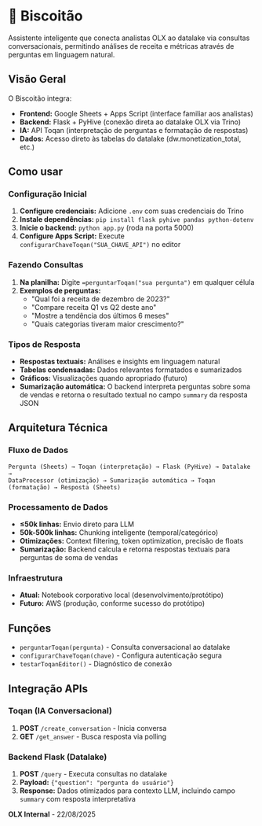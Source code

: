 # 🍪 Biscoitão

Assistente inteligente que conecta analistas OLX ao datalake via consultas conversacionais, permitindo análises de receita e métricas através de perguntas em linguagem natural.

## Visão Geral

O Biscoitão integra:

- **Frontend:** Google Sheets + Apps Script (interface familiar aos analistas)
- **Backend:** Flask + PyHive (conexão direta ao datalake OLX via Trino)
- **IA:** API Toqan (interpretação de perguntas e formatação de respostas)
- **Dados:** Acesso direto às tabelas do datalake (dw.monetization_total, etc.)

## Como usar

### Configuração Inicial

1. **Configure credenciais:** Adicione `.env` com suas credenciais do Trino
2. **Instale dependências:** `pip install flask pyhive pandas python-dotenv`
3. **Inicie o backend:** `python app.py` (roda na porta 5000)
4. **Configure Apps Script:** Execute `configurarChaveToqan("SUA_CHAVE_API")` no editor

### Fazendo Consultas

1. **Na planilha:** Digite `=perguntarToqan("sua pergunta")` em qualquer célula
2. **Exemplos de perguntas:**
   - "Qual foi a receita de dezembro de 2023?"
   - "Compare receita Q1 vs Q2 deste ano"
   - "Mostre a tendência dos últimos 6 meses"
   - "Quais categorias tiveram maior crescimento?"

### Tipos de Resposta

- **Respostas textuais:** Análises e insights em linguagem natural
- **Tabelas condensadas:** Dados relevantes formatados e sumarizados
- **Gráficos:** Visualizações quando apropriado (futuro)
- **Sumarização automática:** O backend interpreta perguntas sobre soma de vendas e retorna o resultado textual no campo `summary` da resposta JSON

## Arquitetura Técnica

### Fluxo de Dados

```text
Pergunta (Sheets) → Toqan (interpretação) → Flask (PyHive) → Datalake → 
DataProcessor (otimização) → Sumarização automática → Toqan (formatação) → Resposta (Sheets)
```

### Processamento de Dados

- **≤50k linhas:** Envio direto para LLM
- **50k-500k linhas:** Chunking inteligente (temporal/categórico)
- **Otimizações:** Context filtering, token optimization, precisão de floats
- **Sumarização:** Backend calcula e retorna respostas textuais para perguntas de soma de vendas

### Infraestrutura

- **Atual:** Notebook corporativo local (desenvolvimento/protótipo)
- **Futuro:** AWS (produção, conforme sucesso do protótipo)

## Funções

- `perguntarToqan(pergunta)` - Consulta conversacional ao datalake
- `configurarChaveToqan(chave)` - Configura autenticação segura
- `testarToqanEditor()` - Diagnóstico de conexão

## Integração APIs

### Toqan (IA Conversacional)

1. **POST** `/create_conversation` - Inicia conversa
2. **GET** `/get_answer` - Busca resposta via polling

### Backend Flask (Datalake)

1. **POST** `/query` - Executa consultas no datalake
2. **Payload:** `{"question": "pergunta do usuário"}`
3. **Response:** Dados otimizados para contexto LLM, incluindo campo `summary` com resposta interpretativa

**OLX Internal** - 22/08/2025

